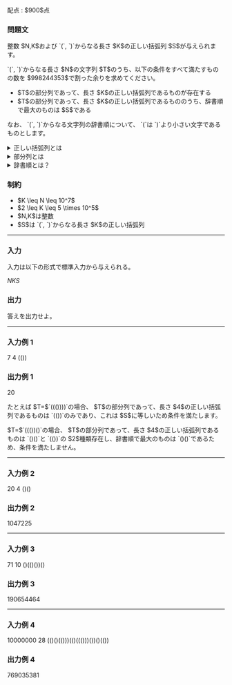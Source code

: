 
<div>

<span>

<span>

<p>
配点 : $900$点
</p>

<div>

<section>

### **問題文**

<p>
整数 $N,K$および `(`, `)`からなる長さ $K$の正しい括弧列 $S$が与えられます。
</p>

<p>
`(`, `)`からなる長さ $N$の文字列 $T$のうち、以下の条件をすべて満たすものの数を $998244353$で割った余りを求めてください。
</p>

<ul>

<li>
$T$の部分列であって、長さ $K$の正しい括弧列であるものが存在する
</li>

<li>
$T$の部分列であって、長さ $K$の正しい括弧列であるもののうち、辞書順で最大のものは $S$である
</li>

</ul>

<p>
なお、 `(`, `)`からなる文字列の辞書順について、 `(`は `)`より小さい文字であるものとします。
</p>

<details>

<summary>
正しい括弧列とは
</summary>
正しい括弧列とは、 `()`である部分文字列を削除することを $0$回以上繰り返して空文字列にできる文字列を指します。

</details>

<details>

<summary>
部分列とは
</summary>
文字列 $S$の部分列とは、 $S$の文字を $0$文字以上選んで削除し、残った文字を元の順序を保って結合することで得られる文字列のことを指します。

</details>

<details>

<summary>
辞書順とは？
</summary>

<p>
文字列 $S = S_1S_2\ldots S_{|S|}$が文字列 $T = T_1T_2\ldots T_{|T|}$より
<strong>
辞書順で小さい
</strong>
とは、下記の 1. と 2. のどちらかが成り立つことを言います。
ここで、$|S|, |T|$はそれぞれ $S, T$の長さを表します。
</p>

<ol>

<li>
$|S| \lt |T|$かつ $S_1S_2\ldots S_{|S|} = T_1T_2\ldots T_{|S|}$。 
</li>

<li>
ある整数 $1 \leq i \leq \min\lbrace |S|, |T| \rbrace$が存在して、下記の $2$つがともに成り立つ。

<ul>

<li>
$S_1S_2\ldots S_{i-1} = T_1T_2\ldots T_{i-1}$
</li>

<li>
$S_i$が $T_i$より小さい文字である。
</li>

</ul>

</li>

</ol>

</details>

</section>

</div>

<div>

<section>

### **制約**

<ul>

<li>
$K \leq N \leq 10^7$
</li>

<li>
$2 \leq K \leq 5 \times 10^5$
</li>

<li>
$N,K$は整数
</li>

<li>
$S$は `(`, `)`からなる長さ $K$の正しい括弧列
</li>

</ul>

</section>

</div>

---

<div>

<div>

<section>

### **入力**

<p>
入力は以下の形式で標準入力から与えられる。
</p>

<div>

$N$$K$$S$
</div>

</section>

</div>

<div>

<section>

### **出力**

<p>
答えを出力せよ。
</p>

</section>

</div>

</div>

---

<div>

<section>

### **入力例 1**

<div>

7 4
(())

</div>

</section>

</div>

<div>

<section>

### **出力例 1**

<div>

20

</div>

<p>
たとえば $T=$`((())))`の場合、 $T$の部分列であって、長さ $4$の正しい括弧列であるものは `(())`のみであり、これは $S$に等しいため条件を満たします。
</p>

<p>
$T=$`((())()`の場合、 $T$の部分列であって、長さ $4$の正しい括弧列であるものは `()()`と `(())`の $2$種類存在し、辞書順で最大のものは `()()`であるため、条件を満たしません。
</p>

</section>

</div>

---

<div>

<section>

### **入力例 2**

<div>

20 4
()()

</div>

</section>

</div>

<div>

<section>

### **出力例 2**

<div>

1047225

</div>

</section>

</div>

---

<div>

<section>

### **入力例 3**

<div>

71 10
()(()())()

</div>

</section>

</div>

<div>

<section>

### **出力例 3**

<div>

190654464

</div>

</section>

</div>

---

<div>

<section>

### **入力例 4**

<div>

10000000 28
(()()(()))(()((()))())()(())

</div>

</section>

</div>

<div>

<section>

### **出力例 4**

<div>

769035381

</div>

</section>

</div>

</span>

</span>

</div>
